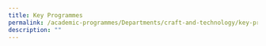 ```yaml
---
title: Key Programmes
permalink: /academic-programmes/Departments/craft-and-technology/key-programmes/permalink
description: ""
---
```

